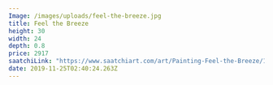 ```yaml
---
Image: /images/uploads/feel-the-breeze.jpg
title: Feel the Breeze
height: 30
width: 24
depth: 0.8
price: 2917
saatchiLink: "https://www.saatchiart.com/art/Painting-Feel-the-Breeze/189576/4906363/view"
date: 2019-11-25T02:40:24.263Z
---
```

